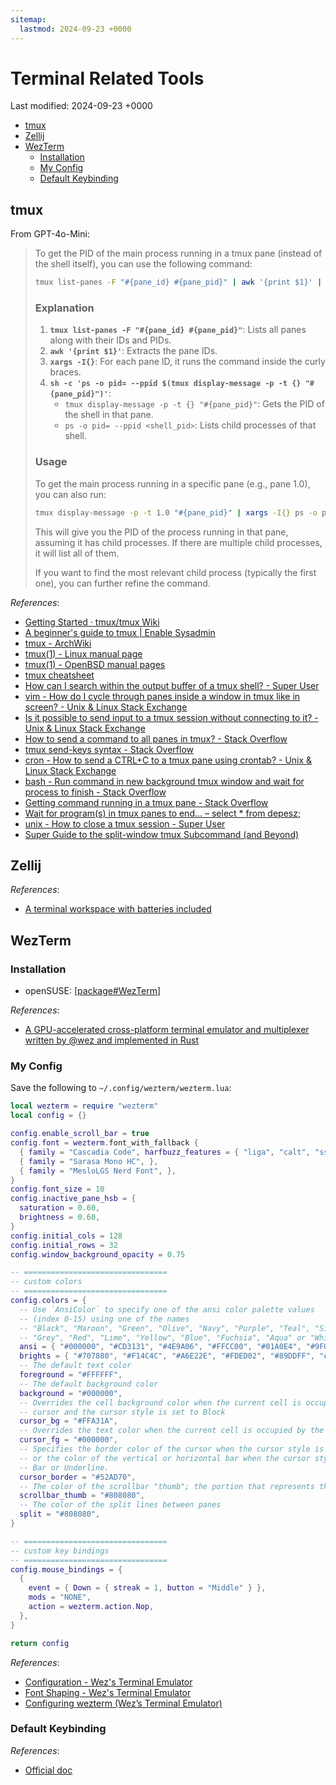 ```yaml
---
sitemap:
  lastmod: 2024-09-23 +0000
---
```


# Terminal Related Tools

Last modified: 2024-09-23 +0000

- [tmux](#tmux)
- [Zellij](#zellij)
- [WezTerm](#wezterm)
  - [Installation](#installation)
  - [My Config](#my-config)
  - [Default Keybinding](#default-keybinding)

## tmux

From GPT-4o-Mini:

> To get the PID of the main process running in a tmux pane (instead of the shell itself), you can use the following command:
>
> ```bash
> tmux list-panes -F "#{pane_id} #{pane_pid}" | awk '{print $1}' | xargs -I{} sh -c 'ps -o pid= --ppid $(tmux display-message -p -t {} "#{pane_pid}")'
> ```
>
> ### Explanation
>
> 1. **`tmux list-panes -F "#{pane_id} #{pane_pid}"`**: Lists all panes along with their IDs and PIDs.
> 2. **`awk '{print $1}'`**: Extracts the pane IDs.
> 3. **`xargs -I{}`**: For each pane ID, it runs the command inside the curly braces.
> 4. **`sh -c 'ps -o pid= --ppid $(tmux display-message -p -t {} "#{pane_pid}")'`**:
>    - `tmux display-message -p -t {} "#{pane_pid}"`: Gets the PID of the shell in that pane.
>    - `ps -o pid= --ppid <shell_pid>`: Lists child processes of that shell.
>
> ### Usage
>
> To get the main process running in a specific pane (e.g., pane 1.0), you can also run:
>
> ```bash
> tmux display-message -p -t 1.0 "#{pane_pid}" | xargs -I{} ps -o pid= --ppid {}
> ```
>
> This will give you the PID of the process running in that pane, assuming it has child processes. If there are multiple child processes, it will list all of them.
>
> If you want to find the most relevant child process (typically the first one), you can further refine the command.

*References*:

- [Getting Started · tmux/tmux Wiki](https://github.com/tmux/tmux/wiki/Getting-Started)
- [A beginner's guide to tmux \| Enable Sysadmin](https://www.redhat.com/sysadmin/introduction-tmux-linux)
- [tmux - ArchWiki](https://wiki.archlinux.org/title/tmux)
- [tmux(1) - Linux manual page](https://man7.org/linux/man-pages/man1/tmux.1.html)
- [tmux(1) - OpenBSD manual pages](http://man.openbsd.org/OpenBSD-current/man1/tmux.1)
- [tmux cheatsheet](https://gist.github.com/andreyvit/2921703)
- [How can I search within the output buffer of a tmux shell? - Super User](https://superuser.com/questions/231002/how-can-i-search-within-the-output-buffer-of-a-tmux-shell)
- [vim - How do I cycle through panes inside a window in tmux like in screen? - Unix & Linux Stack Exchange](https://unix.stackexchange.com/questions/53154/how-do-i-cycle-through-panes-inside-a-window-in-tmux-like-in-screen)
- [Is it possible to send input to a tmux session without connecting to it? - Unix & Linux Stack Exchange](https://unix.stackexchange.com/questions/409861/is-it-possible-to-send-input-to-a-tmux-session-without-connecting-to-it)
- [How to send a command to all panes in tmux? - Stack Overflow](https://stackoverflow.com/questions/16325449/how-to-send-a-command-to-all-panes-in-tmux)
- [tmux send-keys syntax - Stack Overflow](https://stackoverflow.com/questions/19313807/tmux-send-keys-syntax)
- [cron - How to send a CTRL+C to a tmux pane using crontab? - Unix & Linux Stack Exchange](https://unix.stackexchange.com/questions/614197/how-to-send-a-ctrlc-to-a-tmux-pane-using-crontab)
- [bash - Run command in new background tmux window and wait for process to finish - Stack Overflow](https://stackoverflow.com/questions/60365501/run-command-in-new-background-tmux-window-and-wait-for-process-to-finish)
- [Getting command running in a tmux pane - Stack Overflow](https://stackoverflow.com/questions/46134090/getting-command-running-in-a-tmux-pane)
- [Wait for program(s) in tmux panes to end… – select * from depesz;](https://www.depesz.com/2019/05/13/wait-for-programs-in-tmux-panes-to-end/)
- [unix - How to close a tmux session - Super User](https://superuser.com/questions/777269/how-to-close-a-tmux-session)
- [Super Guide to the split-window tmux Subcommand (and Beyond)](https://gist.github.com/sdondley/b01cc5bb1169c8c83401e438a652b84e)

## Zellij

*References*:

- [A terminal workspace with batteries included](https://github.com/zellij-org/zellij)

## WezTerm

### Installation

- openSUSE: [[package#WezTerm]]

*References*:

- [A GPU-accelerated cross-platform terminal emulator and multiplexer written by @wez and implemented in Rust](https://github.com/wez/wezterm)

### My Config

Save the following to `~/.config/wezterm/wezterm.lua`:

```lua
local wezterm = require "wezterm"
local config = {}

config.enable_scroll_bar = true
config.font = wezterm.font_with_fallback {
  { family = "Cascadia Code", harfbuzz_features = { "liga", "calt", "ss03", "ss20", "zero" }, },
  { family = "Sarasa Mono HC", },
  { family = "MesloLGS Nerd Font", },
}
config.font_size = 10
config.inactive_pane_hsb = {
  saturation = 0.60,
  brightness = 0.60,
}
config.initial_cols = 128
config.initial_rows = 32
config.window_background_opacity = 0.75

-- ================================
-- custom colors
-- ================================
config.colors = {
  -- Use `AnsiColor` to specify one of the ansi color palette values
  -- (index 0-15) using one of the names
  -- "Black", "Maroon", "Green", "Olive", "Navy", "Purple", "Teal", "Silver",
  -- "Grey", "Red", "Lime", "Yellow", "Blue", "Fuchsia", "Aqua" or "White".
  ansi = { "#000000", "#CD3131", "#4E9A06", "#FFCC00", "#01A0E4", "#9F00FF", "#80CBC4", "#E5E5E5", },
  brights = { "#707880", "#F14C4C", "#A6E22E", "#FDED02", "#89DDFF", "#CF8DFB", "#A1EFE4", "#FFFFFF", },
  -- The default text color
  foreground = "#FFFFFF",
  -- The default background color
  background = "#000000",
  -- Overrides the cell background color when the current cell is occupied by the
  -- cursor and the cursor style is set to Block
  cursor_bg = "#FFA31A",
  -- Overrides the text color when the current cell is occupied by the cursor
  cursor_fg = "#000000",
  -- Specifies the border color of the cursor when the cursor style is set to Block,
  -- or the color of the vertical or horizontal bar when the cursor style is set to
  -- Bar or Underline.
  cursor_border = "#52AD70",
  -- The color of the scrollbar "thumb"; the portion that represents the current viewport
  scrollbar_thumb = "#808080",
  -- The color of the split lines between panes
  split = "#808080",
}

-- ================================
-- custom key bindings
-- ================================
config.mouse_bindings = {
  {
    event = { Down = { streak = 1, button = "Middle" } },
    mods = "NONE",
    action = wezterm.action.Nop,
  },
}

return config
```

*References*:

- [Configuration - Wez's Terminal Emulator](https://wezfurlong.org/wezterm/config/files.html)
- [Font Shaping - Wez's Terminal Emulator](https://wezfurlong.org/wezterm/config/font-shaping.html)
- [Configuring wezterm (Wez’s Terminal Emulator)](https://www.sharpwriting.net/project/configuring-wezterm/)

### Default Keybinding

*References*:

- [Official doc](https://wezfurlong.org/wezterm/config/default-keys.html)

[//begin]: # "Autogenerated link references for markdown compatibility"
[package#WezTerm]: openSUSE/package.md "openSUSE Package Management"
[//end]: # "Autogenerated link references"

